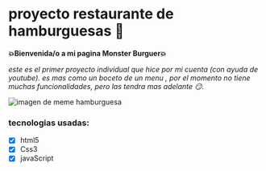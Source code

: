 # proyecto restaurante de hamburguesas 🍔

**💥Bienvenida/o a mi pagina Monster Burguer💥**

*este es el primer proyecto individual que hice por mi cuenta (con ayuda de youtube). es mas como un boceto de un menu , por el momento no tiene muchas funcionalidades, pero las tendra mas adelante 😏.*


![imagen de meme hamburguesa](https://images-wixmp-ed30a86b8c4ca887773594c2.wixmp.com/f/a3c0b459-6db7-4fda-9d6e-ce82a7680a19/d53zcn4-fb4c6613-7a07-4681-9a35-14142d154efb.jpg/v1/fill/w_350,h_300,q_75,strp/burger_trollface_by_xunicornzombiex_d53zcn4-fullview.jpg?token=eyJ0eXAiOiJKV1QiLCJhbGciOiJIUzI1NiJ9.eyJzdWIiOiJ1cm46YXBwOjdlMGQxODg5ODIyNjQzNzNhNWYwZDQxNWVhMGQyNmUwIiwiaXNzIjoidXJuOmFwcDo3ZTBkMTg4OTgyMjY0MzczYTVmMGQ0MTVlYTBkMjZlMCIsIm9iaiI6W1t7ImhlaWdodCI6Ijw9MzAwIiwicGF0aCI6IlwvZlwvYTNjMGI0NTktNmRiNy00ZmRhLTlkNmUtY2U4MmE3NjgwYTE5XC9kNTN6Y240LWZiNGM2NjEzLTdhMDctNDY4MS05YTM1LTE0MTQyZDE1NGVmYi5qcGciLCJ3aWR0aCI6Ijw9MzUwIn1dXSwiYXVkIjpbInVybjpzZXJ2aWNlOmltYWdlLm9wZXJhdGlvbnMiXX0.iGwAePjlkZcuZwjnjtY2geUDrRGdAKkUS_vQXF5aZMA)


### tecnologias usadas:
- [x] html5
- [x] Css3
- [x] javaScript
